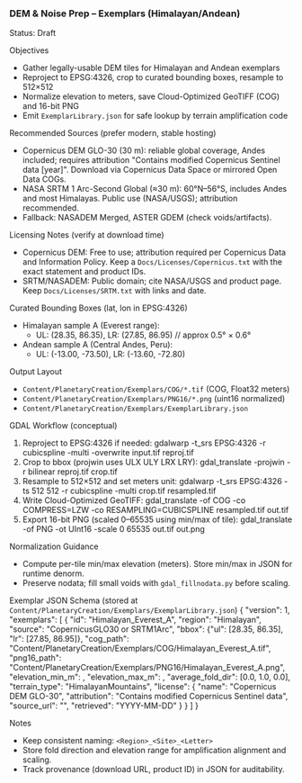 ### DEM & Noise Prep – Exemplars (Himalayan/Andean)

Status: Draft

Objectives
- Gather legally-usable DEM tiles for Himalayan and Andean exemplars
- Reproject to EPSG:4326, crop to curated bounding boxes, resample to 512×512
- Normalize elevation to meters, save Cloud-Optimized GeoTIFF (COG) and 16-bit PNG
- Emit `ExemplarLibrary.json` for safe lookup by terrain amplification code

Recommended Sources (prefer modern, stable hosting)
- Copernicus DEM GLO-30 (30 m): reliable global coverage, Andes included; requires attribution "Contains modified Copernicus Sentinel data [year]". Download via Copernicus Data Space or mirrored Open Data COGs.
- NASA SRTM 1 Arc-Second Global (≈30 m): 60°N–56°S, includes Andes and most Himalayas. Public use (NASA/USGS); attribution recommended.
- Fallback: NASADEM Merged, ASTER GDEM (check voids/artifacts).

Licensing Notes (verify at download time)
- Copernicus DEM: Free to use; attribution required per Copernicus Data and Information Policy. Keep a `Docs/Licenses/Copernicus.txt` with the exact statement and product IDs.
- SRTM/NASADEM: Public domain; cite NASA/USGS and product page. Keep `Docs/Licenses/SRTM.txt` with links and date.

Curated Bounding Boxes (lat, lon in EPSG:4326)
- Himalayan sample A (Everest range):
  - UL: (28.35, 86.35), LR: (27.85, 86.95)  // approx 0.5° × 0.6°
- Andean sample A (Central Andes, Peru):
  - UL: (-13.00, -73.50), LR: (-13.60, -72.80)

Output Layout
- `Content/PlanetaryCreation/Exemplars/COG/*.tif` (COG, Float32 meters)
- `Content/PlanetaryCreation/Exemplars/PNG16/*.png` (uint16 normalized)
- `Content/PlanetaryCreation/Exemplars/ExemplarLibrary.json`

GDAL Workflow (conceptual)
1) Reproject to EPSG:4326 if needed:
   gdalwarp -t_srs EPSG:4326 -r cubicspline -multi -overwrite input.tif reproj.tif
2) Crop to bbox (projwin uses ULX ULY LRX LRY):
   gdal_translate -projwin <ULX> <ULY> <LRX> <LRY> -r bilinear reproj.tif crop.tif
3) Resample to 512×512 and set meters unit:
   gdalwarp -t_srs EPSG:4326 -ts 512 512 -r cubicspline -multi crop.tif resampled.tif
4) Write Cloud-Optimized GeoTIFF:
   gdal_translate -of COG -co COMPRESS=LZW -co RESAMPLING=CUBICSPLINE resampled.tif out.tif
5) Export 16-bit PNG (scaled 0–65535 using min/max of tile):
   gdal_translate -of PNG -ot UInt16 -scale <min> <max> 0 65535 out.tif out.png

Normalization Guidance
- Compute per-tile min/max elevation (meters). Store min/max in JSON for runtime denorm.
- Preserve nodata; fill small voids with `gdal_fillnodata.py` before scaling.

Exemplar JSON Schema (stored at `Content/PlanetaryCreation/Exemplars/ExemplarLibrary.json`)
{
  "version": 1,
  "exemplars": [
    {
      "id": "Himalayan_Everest_A",
      "region": "Himalayan",
      "source": "CopernicusGLO30 or SRTM1Arc",
      "bbox": {"ul": [28.35, 86.35], "lr": [27.85, 86.95]},
      "cog_path": "Content/PlanetaryCreation/Exemplars/COG/Himalayan_Everest_A.tif",
      "png16_path": "Content/PlanetaryCreation/Exemplars/PNG16/Himalayan_Everest_A.png",
      "elevation_min_m": <fill>,
      "elevation_max_m": <fill>,
      "average_fold_dir": [0.0, 1.0, 0.0],
      "terrain_type": "HimalayanMountains",
      "license": {
        "name": "Copernicus DEM GLO-30",
        "attribution": "Contains modified Copernicus Sentinel data",
        "source_url": "<link>",
        "retrieved": "YYYY-MM-DD"
      }
    }
  ]
}

Notes
- Keep consistent naming: `<Region>_<Site>_<Letter>`
- Store fold direction and elevation range for amplification alignment and scaling.
- Track provenance (download URL, product ID) in JSON for auditability.


